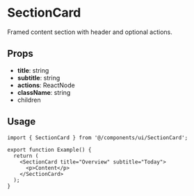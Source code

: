 # SectionCard

Framed content section with header and optional actions.

## Props

- **title**: string
- **subtitle**: string
- **actions**: ReactNode
- **className**: string
- children

## Usage

```tsx
import { SectionCard } from '@/components/ui/SectionCard';

export function Example() {
  return (
    <SectionCard title="Overview" subtitle="Today">
      <p>Content</p>
    </SectionCard>
  );
}
```
